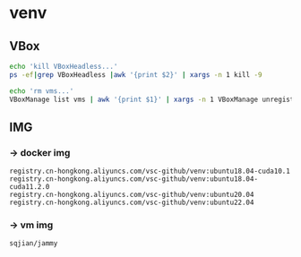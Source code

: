 # venv

## VBox

```bash
echo 'kill VBoxHeadless...'
ps -ef|grep VBoxHeadless |awk '{print $2}' | xargs -n 1 kill -9

echo 'rm vms...'
VBoxManage list vms | awk '{print $1}' | xargs -n 1 VBoxManage unregistervm --delete
```

## IMG


### -> docker img

```
registry.cn-hongkong.aliyuncs.com/vsc-github/venv:ubuntu18.04-cuda10.1
registry.cn-hongkong.aliyuncs.com/vsc-github/venv:ubuntu18.04-cuda11.2.0
registry.cn-hongkong.aliyuncs.com/vsc-github/venv:ubuntu20.04
registry.cn-hongkong.aliyuncs.com/vsc-github/venv:ubuntu22.04
```

### -> vm img

```
sqjian/jammy
```